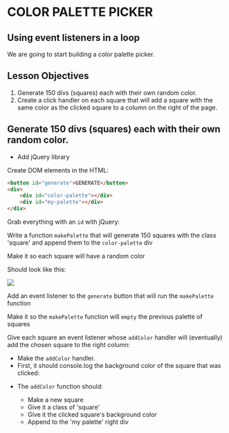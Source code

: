 # COLOR PALETTE PICKER

<!--SEI1 4:34 -->

<!--Can do this whole lesson independently, bullet-by-bullet,
and share answers when most folks are wrapped up.-->

## Using event listeners in a loop

We are going to start building a color palette picker.

## Lesson Objectives

1. Generate 150 divs (squares) each with their own random color.
1. Create a click handler on each square that will add a square with the same color as the clicked square to a column on the right of the page.

## Generate 150 divs (squares) each with their own random color.

- Add jQuery library

Create DOM elements in the HTML:

```html
<button id="generate">GENERATE</button>
<div>
	<div id="color-palette"></div>
	<div id="my-palette"></div>
</div>
```

Grab everything with an `id` with jQuery:

<!--
```javascript
const $colorPalette = $('#color-palette');
const $myPalette = $('#my-palette');
const $generate = $('#generate');
```
-->

Write a function `makePalette` that will generate 150 squares with the class 'square' and append them to the `color-palette` div

<!--
```javascript
const makePalette = () => {
	for(let i = 0; i < 150; i++){
		const $square = $('<div>');
		$square.addClass('square');
		$colorPalette.append($square);
	}
}
//... bottom of file
makePalette();
```
-->

Make it so each square will have a random color

<!--
```javascript
const red = Math.floor(Math.random() * 255);
const green = Math.floor(Math.random() * 255);
const blue = Math.floor(Math.random() * 255);
const color = 'rgb('+red+','+green+','+blue+')';
$square.css('background-color', color);
```
-->

Should look like this:

![](https://i.imgur.com/AX50GkX.png)

Add an event listener to the `generate` button that will run the `makePalette` function

<!--
```javascript
$generate.on('click', makePalette);
```
-->

Make it so the `makePalette` function will `empty` the previous palette of squares

<!--
```javascript
const makePalette = () => {
	$colorPalette.empty();
	//...
}
```
-->

<!--SEI1 5:53 -->

Give each square an event listener whose `addColor` handler will (eventually) add the chosen square to the right column:

<!--
```javascript
const makePalette = () => {
	//...
	$('.square').on('click', addColor);
}
```
-->

- Make the `addColor` handler.
- First, it should console.log the background color of the square that was clicked:

<!--
```javascript
const addColor = (event) => {
	console.log($(event.currentTarget).css('background-color'));
}
```
-->

* The `addColor` function should:

	* Make a new square
	* Give it a class of 'square'
	* Give it the clicked square's background color
	* Append to the 'my palette' right div

<!--
```javascript
const addColor = (event) => {
	const color = $(event.currentTarget).css('background-color');

	const $square = $('<div>');
	$square.addClass('square');
	$square.css('background-color', color);

	$myPalette.append($square)
}
```
-->
